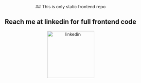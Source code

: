 
<div align="center">
## This is only static frontend repo

## **Reach me at linkedin for full frontend code**

<div align="center">
 <a href="https://linkedin.com/in/agin-dropdisco-5555b7171"><img alt="linkedin" src="https://github.com/Agin-DropDisco/Agin-DropDisco/blob/main/IN.svg" width="155px"></a>
</div>

</div>
